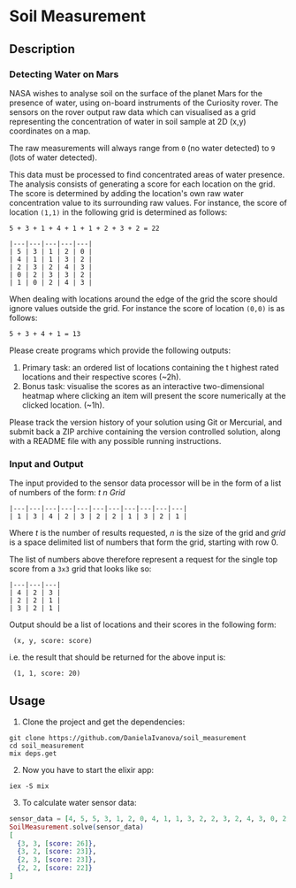 # Soil Measurement

## Description
### Detecting Water on Mars 

NASA wishes to analyse soil on the surface of the planet Mars for the presence of water, using on-board instruments of the Curiosity rover. 
The sensors on the rover output raw data which can visualised as a grid representing the concentration of water in soil sample at 2D (x,y) coordinates on a map.

The raw measurements will always range from `0` (no water detected) to `9` (lots of water detected).

This data must be processed to find concentrated areas of water presence. The analysis consists of generating a score for each location on the grid.
The score is determined by adding the location's own raw water concentration value to its surrounding raw values. For instance, the score of location `(1,1)` in the following grid is determined as follows:

```
5 + 3 + 1 + 4 + 1 + 1 + 2 + 3 + 2 = 22
```

```
|---|---|---|---|---|
| 5 | 3 | 1 | 2 | 0 |
| 4 | 1 | 1 | 3 | 2 |
| 2 | 3 | 2 | 4 | 3 |
| 0 | 2 | 3 | 3 | 2 |
| 1 | 0 | 2 | 4 | 3 |
```

When dealing with locations around the edge of the grid the score should ignore values outside the grid. For instance the score of location `(0,0)` is as follows:

```
5 + 3 + 4 + 1 = 13
```


Please create programs which provide the following outputs:

1. Primary task: an ordered list of locations containing the t highest rated locations and their respective scores (~2h).
2. Bonus task: visualise the scores as an interactive two-dimensional heatmap where clicking an item will present the score numerically at the clicked location. (~1h).

Please track the version history of your solution using Git or Mercurial, and submit back a ZIP archive containing the version controlled solution, along with a README file with any possible running instructions.

<!--BREAK-->

### Input and Output

The input provided to the sensor data processor will be in the form of a list of numbers of the form: *t n Grid*

```
|---|---|---|---|---|---|---|---|---|---|---|
| 1 | 3 | 4 | 2 | 3 | 2 | 2 | 1 | 3 | 2 | 1 |
```

Where *t* is the number of results requested, *n* is the size of the grid and *grid* is a space delimited list of numbers that form the grid, starting with row 0.

The list of numbers above therefore represent a request for the single top score from a `3x3` grid that looks like so:
```
|---|---|---|
| 4 | 2 | 3 |
| 2 | 2 | 1 |
| 3 | 2 | 1 |
```

Output should be a list of locations and their scores in the following form:

```
 (x, y, score: score)
```

i.e. the result that should be returned for the above input is:

```
 (1, 1, score: 20)
```
## Usage
1. Clone the project and get the dependencies:
```
git clone https://github.com/DanielaIvanova/soil_measurement
cd soil_measurement
mix deps.get
```

2. Now you have to start the elixir app:
```
iex -S mix
```

3. To calculate water sensor data:
``` elixir
sensor_data = [4, 5, 5, 3, 1, 2, 0, 4, 1, 1, 3, 2, 2, 3, 2, 4, 3, 0, 2, 3, 3, 2, 1, 0, 2, 4, 3]
SoilMeasurement.solve(sensor_data)
[
  {3, 3, [score: 26]},
  {3, 2, [score: 23]},
  {2, 3, [score: 23]},
  {2, 2, [score: 22]}
]
```